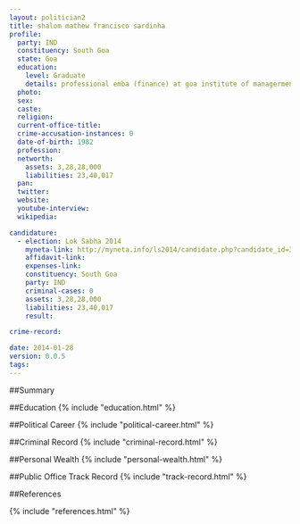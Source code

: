 ```yaml
---
layout: politician2
title: shalom mathew francisco sardinha
profile: 
  party: IND
  constituency: South Goa
  state: Goa
  education: 
    level: Graduate
    details: professional emba (finance) at goa institute of managerment in 2013  energy auditor npc in 2008  b.e. (machanical) at pcce  goa university in 2002
  photo: 
  sex: 
  caste: 
  religion: 
  current-office-title: 
  crime-accusation-instances: 0
  date-of-birth: 1982
  profession: 
  networth: 
    assets: 3,28,28,000
    liabilities: 23,40,017
  pan: 
  twitter: 
  website: 
  youtube-interview: 
  wikipedia: 

candidature: 
  - election: Lok Sabha 2014
    myneta-link: http://myneta.info/ls2014/candidate.php?candidate_id=3024
    affidavit-link: 
    expenses-link: 
    constituency: South Goa 
    party: IND
    criminal-cases: 0
    assets: 3,28,28,000
    liabilities: 23,40,017
    result:  

crime-record: 

date: 2014-01-28
version: 0.0.5
tags: 
---
```

##Summary


##Education
{% include "education.html" %}


##Political Career
{% include "political-career.html" %}


##Criminal Record
{% include "criminal-record.html" %}


##Personal Wealth
{% include "personal-wealth.html" %}


##Public Office Track Record
{% include "track-record.html" %}


##References


{% include "references.html" %}